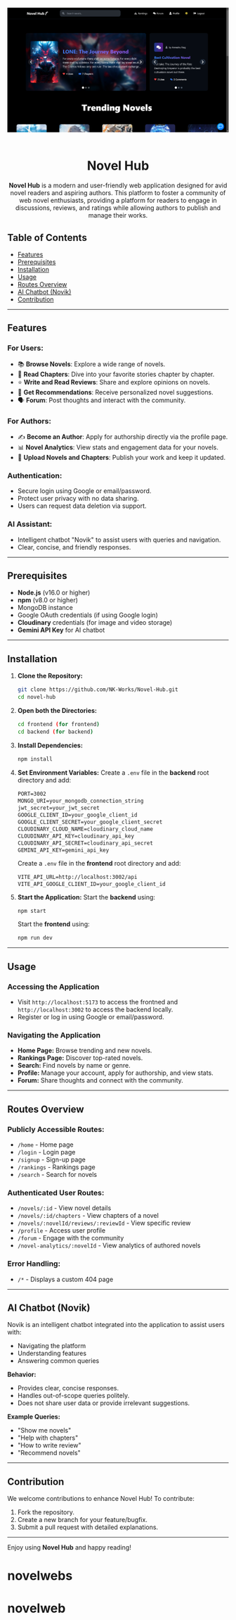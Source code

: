 <div align="center">
  <br />
      <img src="./assets/home.png" alt="Project Banner">
  <br />
  <br/>

# Novel Hub

**Novel Hub** is a modern and user-friendly web application designed for avid novel readers and aspiring authors. This platform to foster a community of web novel enthusiasts, providing a platform for readers to engage in discussions, reviews, and ratings while allowing authors to publish and manage their works.

</div>

## Table of Contents
- [Features](#features)
- [Prerequisites](#prerequisites)
- [Installation](#installation)
- [Usage](#usage)
- [Routes Overview](#routes-overview)
- [AI Chatbot (Novik)](#ai-chatbot-novik)
- [Contribution](#contribution)

---

## Features

### For Users:
- 📚 **Browse Novels**: Explore a wide range of novels.
- 📖 **Read Chapters**: Dive into your favorite stories chapter by chapter.
- ⭐ **Write and Read Reviews**: Share and explore opinions on novels.
- 🎯 **Get Recommendations**: Receive personalized novel suggestions.
- 🗣️ **Forum**: Post thoughts and interact with the community.

### For Authors:
- ✍️ **Become an Author**: Apply for authorship directly via the profile page.
- 📊 **Novel Analytics**: View stats and engagement data for your novels.
- 📝 **Upload Novels and Chapters**: Publish your work and keep it updated.

### Authentication:
- Secure login using Google or email/password.
- Protect user privacy with no data sharing.
- Users can request data deletion via support.

### AI Assistant:
- Intelligent chatbot "Novik" to assist users with queries and navigation.
- Clear, concise, and friendly responses.

---

## Prerequisites
- **Node.js** (v16.0 or higher)
- **npm** (v8.0 or higher)
- MongoDB instance
- Google OAuth credentials (if using Google login)
- **Cloudinary** credentials (for image and video storage) 
- **Gemini API Key** for AI chatbot
---

## Installation

1. **Clone the Repository:**
   ```bash
   git clone https://github.com/NK-Works/Novel-Hub.git
   cd novel-hub
   ```

2. **Open both the Directories:**
   ```bash
   cd frontend (for frontend)
   cd backend (for backend)
   ```

2. **Install Dependencies:**
   ```bash
   npm install
   ```

3. **Set Environment Variables:**
   Create a `.env` file in the **backend** root directory and add:
   ```env
   PORT=3002
   MONGO_URI=your_mongodb_connection_string
   jwt_secret=your_jwt_secret
   GOOGLE_CLIENT_ID=your_google_client_id
   GOOGLE_CLIENT_SECRET=your_google_client_secret
   CLOUDINARY_CLOUD_NAME=cloudinary_cloud_name
   CLOUDINARY_API_KEY=cloudinary_api_key
   CLOUDINARY_API_SECRET=cloudinary_api_secret
   GEMINI_API_KEY=gemini_api_key
   ```
   Create a `.env` file in the **frontend** root directory and add:
   ```env
   VITE_API_URL=http://localhost:3002/api
   VITE_API_GOOGLE_CLIENT_ID=your_google_client_id
   ```

4. **Start the Application:**
   Start the **backend** using:
   ```bash
   npm start
   ```
   Start the **frontend** using:
   ```bash
   npm run dev
   ```
---

## Usage

### Accessing the Application
- Visit `http://localhost:5173` to access the frontned and `http://localhost:3002` to access the backend locally.
- Register or log in using Google or email/password.

### Navigating the Application
- **Home Page:** Browse trending and new novels.
- **Rankings Page:** Discover top-rated novels.
- **Search:** Find novels by name or genre.
- **Profile:** Manage your account, apply for authorship, and view stats.
- **Forum:** Share thoughts and connect with the community.

---

## Routes Overview

### Publicly Accessible Routes:
- `/home` - Home page
- `/login` - Login page
- `/signup` - Sign-up page
- `/rankings` - Rankings page
- `/search` - Search for novels

### Authenticated User Routes:
- `/novels/:id` - View novel details
- `/novels/:id/chapters` - View chapters of a novel
- `/novels/:novelId/reviews/:reviewId` - View specific review
- `/profile` - Access user profile
- `/forum` - Engage with the community
- `/novel-analytics/:novelId` - View analytics of authored novels

### Error Handling:
- `/*` - Displays a custom 404 page

---

## AI Chatbot (Novik)

Novik is an intelligent chatbot integrated into the application to assist users with:
- Navigating the platform
- Understanding features
- Answering common queries

**Behavior:**
- Provides clear, concise responses.
- Handles out-of-scope queries politely.
- Does not share user data or provide irrelevant suggestions.

**Example Queries:**
- "Show me novels"
- "Help with chapters"
- "How to write review"
- "Recommend novels"

---

## Contribution

We welcome contributions to enhance Novel Hub! To contribute:
1. Fork the repository.
2. Create a new branch for your feature/bugfix.
3. Submit a pull request with detailed explanations.

---

Enjoy using **Novel Hub** and happy reading!
# novelwebs
# novelweb

